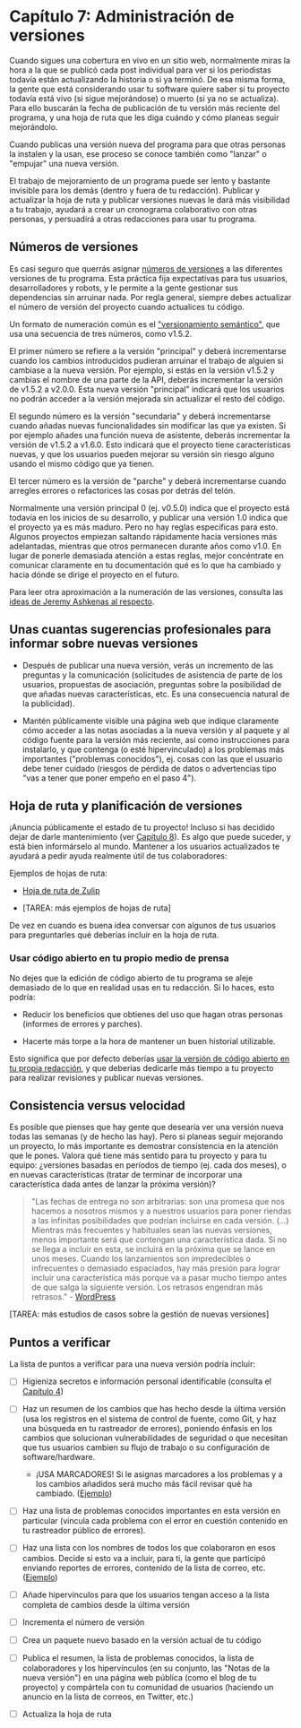 ﻿# Capítulo 7: Administración de versiones

Cuando sigues una cobertura en vivo en un sitio web, normalmente miras la hora a la que se publicó cada post individual para ver si los periodistas todavía están actualizando la historia o si ya terminó. De esa misma forma, la gente que está considerando usar tu software quiere saber si tu proyecto todavía está vivo (si sigue mejorándose) o muerto (si ya no se actualiza).  Para ello buscarán la fecha de publicación de tu versión más reciente del programa, y una hoja de ruta que les diga cuándo y cómo planeas seguir mejorándolo.

Cuando publicas una versión nueva del programa para que otras personas la instalen y la usan, ese proceso se conoce también como "lanzar" o "empujar" una nueva versión.

El trabajo de mejoramiento de un programa puede ser lento y bastante invisible para los demás (dentro y fuera de tu redacción). Publicar y actualizar la hoja de ruta y publicar versiones nuevas le dará más visibilidad a tu trabajo, ayudará a crear un cronograma colaborativo con otras personas, y persuadirá a otras redacciones para usar tu programa.

## Números de versiones

Es casi seguro que querrás asignar [números de versiones](http://producingoss.com/en/development-cycle.html#release-numbering) a las diferentes versiones de tu programa. Esta práctica fija expectativas para tus usuarios, desarrolladores y robots, y le permite a la gente gestionar sus dependencias sin arruinar nada. Por regla general, siempre debes actualizar el número de versión del proyecto cuando actualices tu código.

Un formato de numeración común es el ["versionamiento semántico"](http://semver.org/), que usa una secuencia de tres números, como v1.5.2.

El primer número se refiere a la versión "principal" y deberá incrementarse cuando los cambios introducidos pudieran arruinar el trabajo de alguien si cambiase a la nueva versión. Por ejemplo, si estás en la versión v1.5.2 y cambias el nombre de una parte de la API, deberás incrementar la versión de v1.5.2 a v2.0.0. Esta nueva versión "principal" indicará que los usuarios no podrán acceder a la versión mejorada sin actualizar el resto del código.

El segundo número es la versión "secundaria" y deberá incrementarse cuando añadas nuevas funcionalidades sin modificar las que ya existen. Si por ejemplo añades una función nueva de asistente, deberás incrementar la versión de v1.5.2 a v1.6.0. Esto indicará que el proyecto tiene características nuevas, y que los usuarios pueden mejorar su versión sin riesgo alguno usando el mismo código que ya tienen.

El tercer número es la versión de "parche" y deberá incrementarse cuando arregles errores o refactorices las cosas por detrás del telón.

Normalmente una versión principal 0 (ej. v0.5.0) indica que el proyecto está todavía en los inicios de su desarrollo, y publicar una versión 1.0 indica que el proyecto ya es más maduro. Pero no hay reglas específicas para esto. Algunos proyectos empiezan saltando rápidamente hacia versiones más adelantadas, mientras que otros permanecen durante años como v1.0. En lugar de ponerle demasiada atención a estas reglas, mejor concéntrate en comunicar claramente en tu documentación qué es lo que ha cambiado y hacia dónde se dirige el proyecto en el futuro.

Para leer otra aproximación a la numeración de las versiones, consulta las [ideas de Jeremy Ashkenas al respecto](https://gist.github.com/jashkenas/cbd2b088e20279ae2c8e).

## Unas cuantas sugerencias profesionales para informar sobre nuevas versiones

* Después de publicar una nueva versión, verás un incremento de las preguntas y la comunicación (solicitudes de asistencia de parte de los usuarios, propuestas de asociación, preguntas sobre la posibilidad de que añadas nuevas características, etc. Es una consecuencia natural de la publicidad).

* Mantén públicamente visible una página web que indique claramente cómo acceder a las notas asociadas a la nueva versión y al paquete y al código fuente para la versión más reciente, así como instrucciones para instalarlo, y que contenga (o esté hipervinculado) a los problemas más importantes ("problemas conocidos"), ej. cosas con las que el usuario debe tener cuidado (riesgos de pérdida de datos o advertencias tipo "vas a tener que poner empeño en el paso 4").

## Hoja de ruta y planificación de versiones

¡Anuncia públicamente el estado de tu proyecto! Incluso si has decidido dejar de darle mantenimiento (ver [Capítulo 8](Capitulo08-Abandono-desactivacion.md)). Es algo que puede suceder, y está bien informárselo al mundo. Mantener a los usuarios actualizados te ayudará a pedir ayuda realmente útil de tus colaboradores:

Ejemplos de hojas de ruta:

* [Hoja de ruta de Zulip](https://zulip.readthedocs.io/en/latest/roadmap.html)

* [TAREA: más ejemplos de hojas de ruta]

De vez en cuando es buena idea conversar con algunos de tus usuarios para preguntarles qué deberías incluir en la hoja de ruta.

### Usar código abierto en tu propio medio de prensa

No dejes que la edición de código abierto de tu programa se aleje demasiado de lo que en realidad usas en tu redacción. Si lo haces, esto podría:

* Reducir los beneficios que obtienes del uso que hagan otras personas (informes de errores y parches). 

* Hacerte más torpe a la hora de mantener un buen historial utilizable.

Esto significa que por defecto deberías [usar la versión de código abierto en tu propia redacción](https://en.wikipedia.org/wiki/Eating_your_own_dog_food), y que deberías dedicarle más tiempo a tu proyecto para realizar revisiones y publicar nuevas versiones.

## Consistencia versus velocidad

Es posible que pienses que hay gente que desearía ver una versión nueva todas las semanas (y de hecho las hay). Pero si planeas seguir mejorando un proyecto, lo más importante es demostrar consistencia en la atención que le pones. Valora qué tiene más sentido para tu proyecto y para tu equipo: ¿versiones basadas en períodos de tiempo (ej. cada dos meses), o en nuevas características (tratar de terminar de incorporar una característica dada antes de lanzar la próxima versión)?

> "Las fechas de entrega no son arbitrarias: son una promesa que nos hacemos a nosotros mismos y a nuestros usuarios para poner riendas a las infinitas posibilidades que podrían incluirse en cada versión. (...) Mientras más frecuentes y habituales sean las nuevas versiones, menos importante será que contengan una característica dada. Si no se llega a incluir en esta, se incluirá en la próxima que se lance en unos meses. Cuando los lanzamientos son impredecibles o infrecuentes o demasiado espaciados, hay más presión para lograr incluir una característica más porque va a pasar mucho tiempo antes de que salga la siguiente versión. Los retrasos engendran más retrasos." - [WordPress](https://wordpress.org/about/philosophy/)

[TAREA: más estudios de casos sobre la gestión de nuevas versiones]

## Puntos a verificar

La lista de puntos a verificar para una nueva versión podría incluir:

* [ ] Higieniza secretos e información personal identificable (consulta el [Capítulo 4](Capitulo04-Primera-version.md))

* [ ] Haz un resumen de los cambios que has hecho desde la última versión (usa los registros en el sistema de control de fuente, como Git, y haz una búsqueda en tu rastreador de errores), poniendo énfasis en los cambios que solucionan vulnerabilidades de seguridad o que necesitan que tus usuarios cambien su flujo de trabajo o su configuración de software/hardware.

    * ¡USA MARCADORES! Si le asignas marcadores a los problemas y a los cambios añadidos será mucho más fácil revisar qué ha cambiado. ([Ejemplo](https://github.com/wp-cli/wp-cli/milestone/48?closed=1))

* [ ] Haz una lista de problemas conocidos importantes en esta versión en particular (vincula cada problema con el error en cuestión contenido en tu rastreador público de errores).

* [ ] Haz una lista con los nombres de todos los que colaboraron en esos cambios. Decide si esto va a incluir, para ti, la gente que participó enviando reportes de errores, contenido de la lista de correo, etc. ([Ejemplo](https://github.com/github/hub/issues/1355))

* [ ] Añade hipervínculos para que los usuarios tengan acceso a la lista completa de cambios desde la última versión

* [ ] Incrementa el número de versión

* [ ] Crea un paquete nuevo basado en la versión actual de tu código

* [ ] Publica el resumen, la lista de problemas conocidos, la lista de colaboradores y los hipervínculos (en su conjunto, las "Notas de la nueva versión") en una página web pública (como el blog de tu proyecto) y compártela con tu comunidad de usuarios (haciendo un anuncio en la lista de correos, en Twitter, etc.)

* [ ] Actualiza la hoja de ruta
